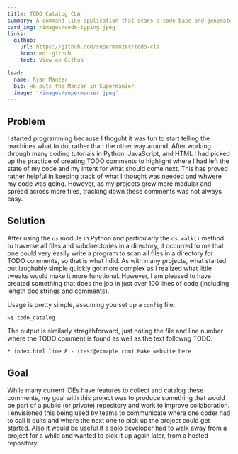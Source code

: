 ```yaml
---
title: TODO Catalog CLA
summary: A command line application that scans a code base and generates a TODO.md that logs all TOOO comments in project directory, written in Python
card_img: /images/code-typing.jpeg
links:
  github:
    url: https://github.com/supermanzer/todo-cla
    icon: mdi-github
    text: View on Github

lead:
  name: Ryan Manzer
  bio: He puts the Manzer in Supermanzer
  image: '/images/supermanzer.jpeg'
---
```


## Problem

I started programming because I thoguht it was fun to start telling the machines what to do, rather than the other way around. After working through many coding tutorials in Python, JavaScript, and HTML I had picked up the practice of creating TODO comments to highlight where I had left the state of my code and my intent for what should come next. This has proved rather helpful in keeping track of what I thought was needed and whwere my code was going. However, as my projects grew more modular and spread across more files, tracking down these comments was not always easy.

## Solution

After using the `os` module in Python and particularly the `os.walk()` method to traverse all files and subdirectories in a directory, it occurred to me that one could very easily write a program to scan all files in a directory for TODO comments, so that is what I did. As with many projects, what started out laughably simple quickly got more complex as I realized what little tweaks would make it more functional. However, I am pleased to have created something that does the job in just over 100 lines of code (including length doc strings and comments).

Usage is pretty simple, assuming you set up a `config` file:

```console
~$ todo_catalog
```

The output is similarly stragithforward, just noting the file and line number where the TODO comment is found as well as the text followng TODO.

```
* index.html line 8 - (test@exmaple.com) Make website here
```

## Goal

While many current IDEs have features to collect and catalog these comments, my goal with this project was to produce something that would be part of a public (or private) repository and work to improve collaboration. I envisioned this being used by teams to communicate where one coder had to call it quits and where the next one to pick up the project could get started. Also it would be useful if a solo developer had to walk away from a project for a while and wanted to pick it up again later, from a hosted repository.
